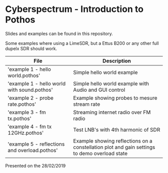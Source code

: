# Cyberspectrum - Introduction to Pothos

Slides and examples can be found in this repository.

Some examples where using a LimeSDR, but a Ettus B200 or any other full dupelx SDR should work.

| File                                          | Description |
| --------------------------------------------- | ----------- |
| 'example 1 - hello world.pothos'              | Simple hello world example |
| 'example 1 - hello world with sound.pothos'   | Simple hello world example with Audio and GUI control |
| 'example 2 - probe rate.pothos'               | Example showing probes to mesure stream rate |
| 'example 3 - fm tx.pothos'                    | Streaming internet radio over FM radio |
| 'example 4 - fm tx 12GHz.pothos'              | Test LNB's with 4th harmonic of SDR |
| 'example 5 - reflections and overload.pothos' | Example showing reflections on a constellation plot and gain settings to demo overload state |



Presented on the 28/02/2019
